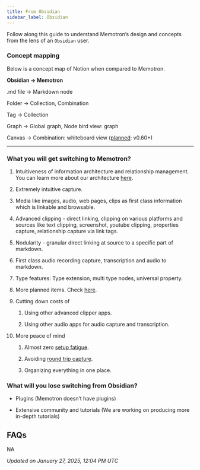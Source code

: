 ```yaml
---
title: From Obsidian
sidebar_label: Obsidian
---
```


Follow along this guide to understand Memotron’s design and concepts from the lens of an ```Obsidian``` user.

### Concept mapping

Below is a concept map of Notion when compared to Memotron.

**Obsidian → Memotron**

.md file → Markdown node

Folder → Collection, Combination

Tag → Collection

Graph → Global graph, Node bird view: graph

Canvas → Combination: whiteboard view ([planned](../roadmap.md): v0.60+)

---

### What you will get switching to Memotron?

1. Intuitiveness of information architecture and relationship management. You can learn more about our architecture [here](../roadmap/everything-planned.md).

2. Extremely intuitive capture.

3. Media like images, audio, web pages, clips as first class information which is linkable and browsable.

4. Advanced clipping - direct linking, clipping on various platforms and sources like text clipping, screenshot, youtube clipping, properties capture, relationship capture via link tags.

5. Nodularity - granular direct linking at source to a specific part of markdown.

6. First class audio recording capture, transcription and audio to markdown.

7. Type features: Type extension, multi type nodes, universal property.

8. More planned items. Check [here](../roadmap/everything-planned.md).

9. Cutting down costs of

    1. Using other advanced clipper apps.

    2. Using other audio apps for audio capture and transcription.

10. More peace of mind

    1. Almost zero [setup fatigue](../anti-productivity/perfecting-the-setup.md).

    2. Avoiding [round trip capture](../anti-productivity/round-trip-capture.md).

    3. Organizing everything in one place.

### What will you lose switching from Obsidian?

- Plugins (Memotron doesn’t have plugins)

- Extensive community and tutorials (We are working on producing more in-depth tutorials)

## FAQs

NA

*Updated on January 27, 2025, 12:04 PM UTC*